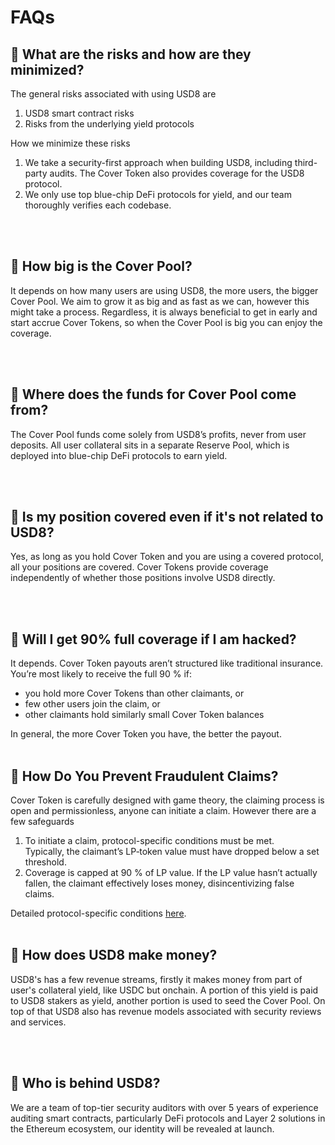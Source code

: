 # FAQs

## <span class="emoji">💭</span> What are the risks and how are they minimized?

The general risks associated with using USD8 are
1. USD8 smart contract risks
2. Risks from the underlying yield protocols

How we minimize these risks
1. We take a security-first approach when building USD8, including third-party audits. The Cover Token also provides coverage for the USD8 protocol.
2. We only use top blue-chip DeFi protocols for yield, and our team thoroughly verifies each codebase.

<br/>
<br/>


## <span class="emoji">💭</span> How big is the Cover Pool?
It depends on how many users are using USD8, the more users, the bigger Cover Pool. We aim to grow it as big and as fast as we can, however this might take a process. Regardless, it is always beneficial to get in early and start accrue Cover Tokens, so when the Cover Pool is big you can enjoy the coverage.

<br/>
<br/>

## <span class="emoji">💭</span> Where does the funds for Cover Pool come from?
The Cover Pool funds come solely from USD8’s profits, never from user deposits. All user collateral sits in a separate Reserve Pool, which is deployed into blue-chip DeFi protocols to earn yield.

<br/>
<br/>


## <span class="emoji">💭</span> Is my position covered even if it's not related to USD8?
Yes, as long as you hold Cover Token and you are using a covered protocol, all your positions are covered. Cover Tokens provide coverage independently of whether those positions involve USD8 directly.

<br/>
<br/>

## <span class="emoji">💭</span> Will I get 90% full coverage if I am hacked?
It depends. Cover Token payouts aren’t structured like traditional insurance. You’re most likely to receive the full 90 % if:

- you hold more Cover Tokens than other claimants, or     
- few other users join the claim, or      
- other claimants hold similarly small Cover Token balances    

In general, the more Cover Token you have, the better the payout.
<br/>
<br/>

## <span class="emoji">💭</span> How Do You Prevent Fraudulent Claims?
Cover Token is carefully designed with game theory, the claiming process is open and permissionless, anyone can initiate a claim. However there are a few safeguards

1. To initiate a claim, protocol-specific conditions must be met.  
   Typically, the claimant’s LP‐token value must have dropped below a set threshold.  
2. Coverage is capped at 90 % of LP value. If the LP value hasn’t actually fallen, the claimant effectively loses money, disincentivizing false claims.

Detailed protocol-specific conditions [here](./hackcoverage.md).
<br/>
<br/>


## <span class="emoji">💭</span> How does USD8 make money?
USD8's has a few revenue streams, firstly it makes money from part of user's collateral yield, like USDC but onchain. A portion of this yield is paid to USD8 stakers as yield, another portion is used to seed the Cover Pool. On top of that USD8 also has revenue models associated with security reviews and services.

<br/>
<br/>

## <span class="emoji">💭</span> Who is behind USD8?

We are a team of top-tier security auditors with over 5 years of experience auditing smart contracts, particularly DeFi protocols and Layer 2 solutions in the Ethereum ecosystem, our identity will be revealed at launch.

<br/>
<br/>